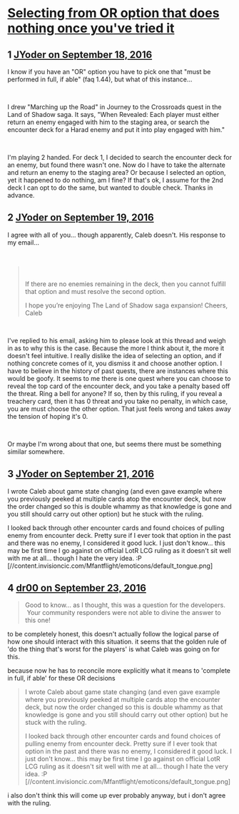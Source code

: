 # [Selecting from OR option that does nothing once you&#039;ve tried it](https://community.fantasyflightgames.com/topic/230355-selecting-from-or-option-that-does-nothing-once-youve-tried-it/)

## 1 [JYoder on September 18, 2016](https://community.fantasyflightgames.com/topic/230355-selecting-from-or-option-that-does-nothing-once-youve-tried-it/?do=findComment&comment=2419142)

I know if you have an "OR" option you have to pick one that "must be performed in full, if able" (faq 1.44), but what of this instance...

 

I drew "Marching up the Road" in Journey to the Crossroads quest in the Land of Shadow saga. It says, "When Revealed: Each player must either return an enemy engaged with him to the staging area, or search the encounter deck for a Harad enemy and put it into play engaged with him."

 

I'm playing 2 handed. For deck 1, I decided to search the encounter deck for an enemy, but found there wasn't one. Now do I have to take the alternate and return an enemy to the staging area? Or because I selected an option, yet it happened to do nothing, am I fine? If that's ok, I assume for the 2nd deck I can opt to do the same, but wanted to double check. Thanks in advance.

## 2 [JYoder on September 19, 2016](https://community.fantasyflightgames.com/topic/230355-selecting-from-or-option-that-does-nothing-once-youve-tried-it/?do=findComment&comment=2421678)

I agree with all of you... though apparently, Caleb doesn't. His response to my email...

 

>  
> 
> If there are no enemies remaining in the deck, then you cannot fulfill that option and must resolve the second option.
> 
> I hope you’re enjoying The Land of Shadow saga expansion!
> Cheers,
> Caleb

 

I've replied to his email, asking him to please look at this thread and weigh in as to why this is the case. Because the more I think about it, the more it doesn't feel intuitive. I really dislike the idea of selecting an option, and if nothing concrete comes of it, you dismiss it and choose another option. I have to believe in the history of past quests, there are instances where this would be goofy. It seems to me there is one quest where you can choose to reveal the top card of the encounter deck, and you take a penalty based off the threat. Ring a bell for anyone? If so, then by this ruling, if you reveal a treachery card, then it has 0 threat and you take no penalty, in which case, you are must choose the other option. That just feels wrong and takes away the tension of hoping it's 0.

 

Or maybe I'm wrong about that one, but seems there must be something similar somewhere.

## 3 [JYoder on September 21, 2016](https://community.fantasyflightgames.com/topic/230355-selecting-from-or-option-that-does-nothing-once-youve-tried-it/?do=findComment&comment=2424179)

I wrote Caleb about game state changing (and even gave example where you previously peeked at multiple cards atop the encounter deck, but now the order changed so this is double whammy as that knowledge is gone and you still should carry out other option) but he stuck with the ruling.

I looked back through other encounter cards and found choices of pulling enemy from encounter deck. Pretty sure if I ever took that option in the past and there was no enemy, I considered it good luck. I just don't know... this may be first time I go against on official LotR LCG ruling as it doesn't sit well with me at all... though I hate the very idea. :P [//content.invisioncic.com/Mfantflight/emoticons/default_tongue.png]

## 4 [dr00 on September 23, 2016](https://community.fantasyflightgames.com/topic/230355-selecting-from-or-option-that-does-nothing-once-youve-tried-it/?do=findComment&comment=2426881)

> Good to know... as I thought, this was a question for the developers.  Your community responders were not able to divine the answer to this one!

to be completely honest, this doesn't actually follow the logical parse of how one should interact with this situation. it seems that the golden rule of 'do the thing that's worst for the players' is what Caleb was going on for this.

because now he has to reconcile more explicitly what it means to 'complete in full, if able' for these OR decisions



> I wrote Caleb about game state changing (and even gave example where you previously peeked at multiple cards atop the encounter deck, but now the order changed so this is double whammy as that knowledge is gone and you still should carry out other option) but he stuck with the ruling.
> 
> I looked back through other encounter cards and found choices of pulling enemy from encounter deck. Pretty sure if I ever took that option in the past and there was no enemy, I considered it good luck. I just don't know... this may be first time I go against on official LotR LCG ruling as it doesn't sit well with me at all... though I hate the very idea. :P [//content.invisioncic.com/Mfantflight/emoticons/default_tongue.png]

i also don't think this will come up ever probably anyway, but i don't agree with the ruling.

